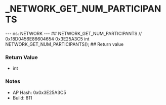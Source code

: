 # _NETWORK_GET_NUM_PARTICIPANTS

--- ns: NETWORK --- ## NETWORK_GET_NUM_PARTICIPANTS  // 0x18D0456E86604654 0x3E25A3C5 int NETWORK_GET_NUM_PARTICIPANTS();   ## Return value

### Return Value
* int

### Notes
* AP Hash: 0x0x3E25A3C5
* Build: 811


